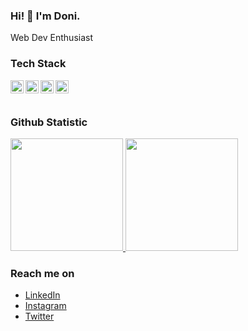 ### Hi! 👋 I'm Doni.

Web Dev Enthusiast


### Tech Stack
  <a href="https://www.typescriptlang.org/"><img align="left" alt="TypeScript" title="TypeScript" width="21px" src="https://upload.wikimedia.org/wikipedia/commons/thumb/4/4c/Typescript_logo_2020.svg/1200px-Typescript_logo_2020.svg.png" /></a>
  <a href="https://nodejs.org/"><img align="left" alt="NodeJS" title="NodeJS" width="21px" src="https://seeklogo.com/images/N/nodejs-logo-FBE122E377-seeklogo.com.png" /></a>
  <a href="https://nestjs.com/"><img align="left" alt="Nestjs" title="NestJS" width="21px" src="https://d33wubrfki0l68.cloudfront.net/e937e774cbbe23635999615ad5d7732decad182a/26072/logo-small.ede75a6b.svg" /></a>
  
  <a href="https://nextjs.org/"><img align="left" alt="Next" title="Next (React SSR Framework)" width="21px" src="https://iconape.com/wp-content/files/gm/82643/svg/next-js.svg" /></a>
  <br>
  <br>
  
### Github Statistic
<p align="left">
<a href="https://github.com/laludonisetiawan">
  <img height="180em" src="https://github-readme-stats-eight-theta.vercel.app/api?username=laludonisetiawan&show_icons=true&theme=algolia&include_all_commits=true&count_private=true"/>
  <img height="180em" src="https://github-readme-stats-eight-theta.vercel.app/api/top-langs/?username=laludonisetiawan&layout=compact&langs_count=8&theme=algolia"/>
</a>
</p>

### Reach me on
- <a href="https://www.linkedin.com/in/lalu-doni-setiawan-a2883a196/">LinkedIn</a>
- <a href="https://www.instagram.com/laludonii/">Instagram</a>
- <a href="https://twitter.com/downy_dev">Twitter</a>
